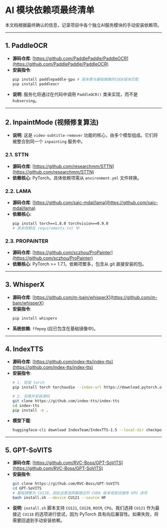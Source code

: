 # AI 模块依赖项最终清单

本文档根据最终确认的信息，记录项目中各个独立AI服务模块的手动安装依赖项。

---

## 1. PaddleOCR

- **源码仓库**: [https://github.com/PaddlePaddle/PaddleOCR](https://github.com/PaddlePaddle/PaddleOCR)
- **安装指令**:
  ```bash
  pip install paddlepaddle-gpu # 版本需与基础镜像的CUDA版本匹配
  pip install paddleocr
  ```
- **说明**: 服务化将通过在代码中调用 `PaddleOCR()` 类来实现，而不是 `hubserving`。

---

## 2. InpaintMode (视频修复算法)

- **说明**: 这是 `video-subtitle-remover` 功能的核心，由多个模型组成。它们将被整合到同一个 `inpainting` 服务中。

### 2.1. STTN
- **源码仓库**: [https://github.com/researchmm/STTN](https://github.com/researchmm/STTN)
- **依赖核心**: PyTorch。具体依赖项需从 `environment.yml` 文件转换。

### 2.2. LAMA
- **源码仓库**: [https://github.com/saic-mdal/lama](https://github.com/saic-mdal/lama)
- **依赖核心**:
  ```bash
  pip install torch==1.8.0 torchvision==0.9.0
  # 其余依赖在 requirements.txt 中
  ```

### 2.3. PROPAINTER
- **源码仓库**: [https://github.com/sczhou/ProPainter](https://github.com/sczhou/ProPainter)
- **依赖核心**: PyTorch >= 1.7.1。依赖项繁多，包含从 git 直接安装的包。

---

## 3. WhisperX

- **源码仓库**: [https://github.com/m-bain/whisperX](https://github.com/m-bain/whisperX)
- **安装指令**:
  ```bash
  pip install whisperx
  ```
- **系统依赖**: `ffmpeg` (应已包含在基础镜像中)。

---

## 4. IndexTTS

- **源码仓库**: [https://github.com/index-tts/index-tts](https://github.com/index-tts/index-tts)
- **安装指令**:
  ```bash
  # 1. 安装 torch
  pip install torch torchaudio --index-url https://download.pytorch.org/whl/cu118
  
  # 2. 克隆并安装源码
  git clone https://github.com/index-tts/index-tts
  cd index-tts
  pip install -e .
  ```
- **模型下载**:
  ```bash
  huggingface-cli download IndexTeam/IndexTTS-1.5 --local-dir checkpoints --exclude "*.flac" "*.wav"
  ```

---

## 5. GPT-SoVITS

- **源码仓库**: [https://github.com/RVC-Boss/GPT-SoVITS](https://github.com/RVC-Boss/GPT-SoVITS)
- **安装指令**:
  ```bash
  git clone https://github.com/RVC-Boss/GPT-SoVITS
  cd GPT-SoVITS
  # 基础镜像为 CU118，因此这里选择最接近的 CUDA 版本或尝试通用 GPU 选项
  bash install.sh --device CU121 --source HF
  ```
- **说明**: `install.sh` 脚本支持 `CU121`, `CU128`, `ROCM`, `CPU`。我们选择 `CU121` 作为最接近 `CU118` 的选项进行尝试，因为 PyTorch 具有向后兼容性。如果失败，将需要回退到手动安装依赖。